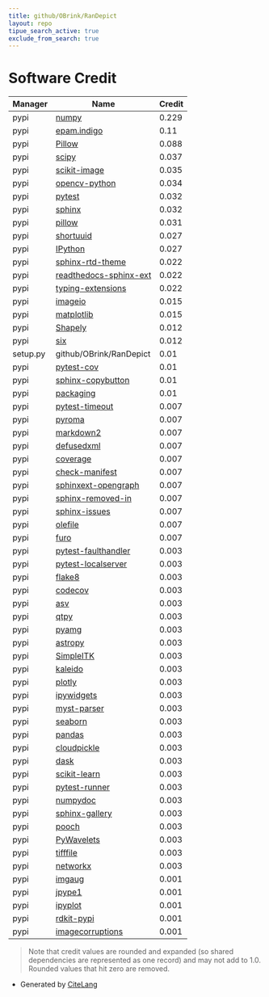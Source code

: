 ```yaml
---
title: github/OBrink/RanDepict
layout: repo
tipue_search_active: true
exclude_from_search: true
---
```

# Software Credit

|Manager|Name|Credit|
|-------|----|------|
|pypi|[numpy](https://www.numpy.org)|0.229|
|pypi|[epam.indigo](https://lifescience.opensource.epam.com/indigo/index.html)|0.11|
|pypi|[Pillow](https://pypi.org/project/Pillow)|0.088|
|pypi|[scipy](https://pypi.org/project/scipy)|0.037|
|pypi|[scikit-image](https://scikit-image.org)|0.035|
|pypi|[opencv-python](https://pypi.org/project/opencv-python)|0.034|
|pypi|[pytest](https://pypi.org/project/pytest)|0.032|
|pypi|[sphinx](https://pypi.org/project/sphinx)|0.032|
|pypi|[pillow](https://python-pillow.org)|0.031|
|pypi|[shortuuid](https://pypi.org/project/shortuuid)|0.027|
|pypi|[IPython](https://pypi.org/project/IPython)|0.027|
|pypi|[sphinx-rtd-theme](https://pypi.org/project/sphinx-rtd-theme)|0.022|
|pypi|[readthedocs-sphinx-ext](https://pypi.org/project/readthedocs-sphinx-ext)|0.022|
|pypi|[typing-extensions](https://pypi.org/project/typing-extensions)|0.022|
|pypi|[imageio](https://github.com/imageio/imageio)|0.015|
|pypi|[matplotlib](https://pypi.org/project/matplotlib)|0.015|
|pypi|[Shapely](https://github.com/shapely/shapely)|0.012|
|pypi|[six](https://pypi.org/project/six)|0.012|
|setup.py|github/OBrink/RanDepict|0.01|
|pypi|[pytest-cov](https://pypi.org/project/pytest-cov)|0.01|
|pypi|[sphinx-copybutton](https://pypi.org/project/sphinx-copybutton)|0.01|
|pypi|[packaging](https://pypi.org/project/packaging)|0.01|
|pypi|[pytest-timeout](https://pypi.org/project/pytest-timeout)|0.007|
|pypi|[pyroma](https://pypi.org/project/pyroma)|0.007|
|pypi|[markdown2](https://pypi.org/project/markdown2)|0.007|
|pypi|[defusedxml](https://pypi.org/project/defusedxml)|0.007|
|pypi|[coverage](https://pypi.org/project/coverage)|0.007|
|pypi|[check-manifest](https://pypi.org/project/check-manifest)|0.007|
|pypi|[sphinxext-opengraph](https://pypi.org/project/sphinxext-opengraph)|0.007|
|pypi|[sphinx-removed-in](https://pypi.org/project/sphinx-removed-in)|0.007|
|pypi|[sphinx-issues](https://pypi.org/project/sphinx-issues)|0.007|
|pypi|[olefile](https://pypi.org/project/olefile)|0.007|
|pypi|[furo](https://pypi.org/project/furo)|0.007|
|pypi|[pytest-faulthandler](https://pypi.org/project/pytest-faulthandler)|0.003|
|pypi|[pytest-localserver](https://pypi.org/project/pytest-localserver)|0.003|
|pypi|[flake8](https://pypi.org/project/flake8)|0.003|
|pypi|[codecov](https://pypi.org/project/codecov)|0.003|
|pypi|[asv](https://pypi.org/project/asv)|0.003|
|pypi|[qtpy](https://pypi.org/project/qtpy)|0.003|
|pypi|[pyamg](https://pypi.org/project/pyamg)|0.003|
|pypi|[astropy](https://pypi.org/project/astropy)|0.003|
|pypi|[SimpleITK](https://pypi.org/project/SimpleITK)|0.003|
|pypi|[kaleido](https://pypi.org/project/kaleido)|0.003|
|pypi|[plotly](https://pypi.org/project/plotly)|0.003|
|pypi|[ipywidgets](https://pypi.org/project/ipywidgets)|0.003|
|pypi|[myst-parser](https://pypi.org/project/myst-parser)|0.003|
|pypi|[seaborn](https://pypi.org/project/seaborn)|0.003|
|pypi|[pandas](https://pypi.org/project/pandas)|0.003|
|pypi|[cloudpickle](https://pypi.org/project/cloudpickle)|0.003|
|pypi|[dask](https://pypi.org/project/dask)|0.003|
|pypi|[scikit-learn](https://pypi.org/project/scikit-learn)|0.003|
|pypi|[pytest-runner](https://pypi.org/project/pytest-runner)|0.003|
|pypi|[numpydoc](https://pypi.org/project/numpydoc)|0.003|
|pypi|[sphinx-gallery](https://pypi.org/project/sphinx-gallery)|0.003|
|pypi|[pooch](https://pypi.org/project/pooch)|0.003|
|pypi|[PyWavelets](https://pypi.org/project/PyWavelets)|0.003|
|pypi|[tifffile](https://pypi.org/project/tifffile)|0.003|
|pypi|[networkx](https://pypi.org/project/networkx)|0.003|
|pypi|[imgaug](https://github.com/aleju/imgaug)|0.001|
|pypi|[jpype1](https://github.com/jpype-project/jpype)|0.001|
|pypi|[ipyplot](http://github.com/karolzak/ipyplot)|0.001|
|pypi|[rdkit-pypi](https://github.com/kuelumbus/rdkit-pypi)|0.001|
|pypi|[imagecorruptions](https://github.com/bethgelab/imagecorruptions)|0.001|


> Note that credit values are rounded and expanded (so shared dependencies are represented as one record) and may not add to 1.0. Rounded values that hit zero are removed.


- Generated by [CiteLang](https://github.com/vsoch/citelang)
